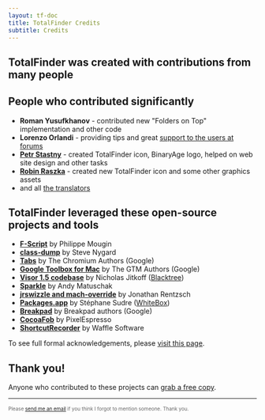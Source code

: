 ```yaml
---
layout: tf-doc
title: TotalFinder Credits
subtitle: Credits
---
```


## __TotalFinder was created with contributions from many people__

## People who contributed significantly

* **Roman Yusufkhanov** - contributed new "Folders on Top" implementation and other code
* **Lorenzo Orlandi** - providing tips and great [support to the users at forums](http://getsatisfaction.com/binaryage)
* **[Petr Stastny](http://raist.cz)** - created TotalFinder icon, BinaryAge logo, helped on web site design and other tasks
* **[Robin Raszka](http://robinraszka.com)** - created new TotalFinder icon and some other graphics assets
* and all [the translators](http://github.com/binaryage/totalfinder-i18n/contributors)

## TotalFinder leveraged these open-source projects and tools

* <a href="http://www.fscript.org">**F-Script**</a> by Philippe Mougin
* <a href="http://www.codethecode.com/projects/class-dump">**class-dump**</a> by Steve Nygard
* <a href="http://code.google.com/p/chromium">**Tabs**</a> by The Chromium Authors (Google)
* <a href="http://code.google.com/p/google-toolbox-for-mac">**Google Toolbox for Mac**</a> by The GTM Authors (Google)
* <a href="https://visor.binaryage.com">**Visor 1.5 codebase**</a> by Nicholas Jitkoff (<a href="http://blacktree.com">Blacktree</a>)
* <a href="http://sparkle.andymatuschak.org">**Sparkle**</a> by Andy Matuschak
* <a href="http://redshed.net">**jrswizzle and mach-override**</a> by Jonathan Rentzsch
* <a href="http://s.sudre.free.fr/Software/Packages.html">**Packages.app**</a> by Stéphane Sudre (<a href="http://s.sudre.free.fr">WhiteBox</a>)
* <a href="http://code.google.com/p/google-breakpad">**Breakpad**</a> by Breakpad authors (Google)
* <a href="http://github.com/glebd/cocoafob">**CocoaFob**</a> by PixelEspresso
* <a href="http://wafflesoftware.net/shortcut">**ShortcutRecorder**</a> by Waffle Software

To see full formal acknowledgements, please [visit this page](https://totalfinder.binaryage.com/acknowledgements).

## Thank you!

Anyone who contributed to these projects can [grab a free copy](https://totalfinder.binaryage.com/free-licenses).

---

<div style="color: #666; font-size: 10px">Please <a href="mailto:antonin@binaryage.com">send me an email</a> if you think I forgot to mention someone. Thank you.</div>
